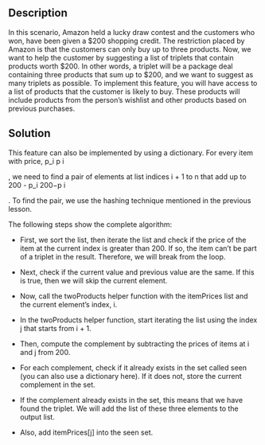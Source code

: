 ## Description

In this scenario, Amazon held a lucky draw contest and the customers who won, have been given a $200 shopping credit. The restriction placed by Amazon is that the customers can only buy up to three products. Now, we want to help the customer by suggesting a list of triplets that contain products worth $200. In other words, a triplet will be a package deal containing three products that sum up to $200, and we want to suggest as many triplets as possible. To implement this feature, you will have access to a list of products that the customer is likely to buy. These products will include products from the person’s wishlist and other products based on previous purchases.

## Solution

This feature can also be implemented by using a dictionary. For every item with price, p_i
p 
i
​
 
, we need to find a pair of elements at list indices i + 1 to n that add up to 200 - p_i
200−p 
i
​
 
. To find the pair, we use the hashing technique mentioned in the previous lesson.

The following steps show the complete algorithm:

* First, we sort the list, then iterate the list and check if the price of the item at the current index is greater than 200. If so, the item can’t be part of a triplet in the result. Therefore, we will break from the loop.

* Next, check if the current value and previous value are the same. If this is true, then we will skip the current element.

* Now, call the twoProducts helper function with the itemPrices list and the current element’s index, i.

* In the twoProducts helper function, start iterating the list using the index j that starts from i + 1.

* Then, compute the complement by subtracting the prices of items at i and j from 200.

* For each complement, check if it already exists in the set called seen (you can also use a dictionary here). If it does not, store the current complement in the set.

* If the complement already exists in the set, this means that we have found the triplet. We will add the list of these three elements to the output list.

* Also, add itemPrices[j] into the seen set.


